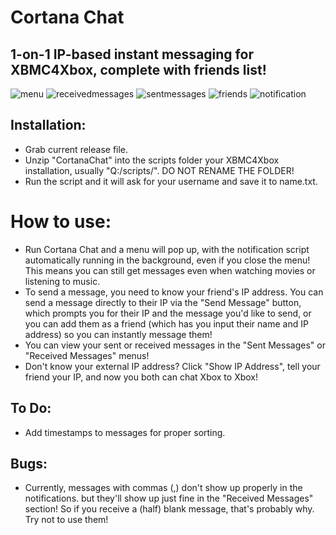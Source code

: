 # Cortana Chat
## 1-on-1 IP-based instant messaging for XBMC4Xbox, complete with friends list!
![menu](https://github.com/faithvoid/script.cortanachat/assets/56975081/c33fc7bc-8a78-4cf9-8325-e8203e51c7fe) ![receivedmessages](https://github.com/faithvoid/script.cortanachat/assets/56975081/9f3db6d2-5332-49dd-b7f9-2c79c46cb492)
![sentmessages](https://github.com/faithvoid/script.cortanachat/assets/56975081/d55d4b84-b81b-4800-b709-53312443b83b) ![friends](https://github.com/faithvoid/script.cortanachat/assets/56975081/8a7b5360-84fd-4ad1-a962-2b34f68165e1)
![notification](https://github.com/faithvoid/script.cortanachat/assets/56975081/a9498a0d-9fea-4338-9abe-5d48e901239e)

## Installation:
- Grab current release file.
- Unzip "CortanaChat" into the scripts folder your XBMC4Xbox installation, usually "Q:/scripts/". DO NOT RENAME THE FOLDER!
- Run the script and it will ask for your username and save it to name.txt.

# How to use:
- Run Cortana Chat and a menu will pop up, with the notification script automatically running in the background, even if you close the menu! This means you can still get messages even when watching movies or listening to music.
- To send a message, you need to know your friend's IP address. You can send a message directly to their IP via the "Send Message" button, which prompts you for their IP and the message you'd like to send, or you can add them as a friend (which has you input their name and IP address) so you can instantly message them!
- You can view your sent or received messages in the "Sent Messages" or "Received Messages" menus!
- Don't know your external IP address? Click "Show IP Address", tell your friend your IP, and now you both can chat Xbox to Xbox!

## To Do:
- Add timestamps to messages for proper sorting.

## Bugs:
- Currently, messages with commas (,) don't show up properly in the notifications. but they'll show up just fine in the "Received Messages" section! So if you receive a (half) blank message, that's probably why. Try not to use them!
